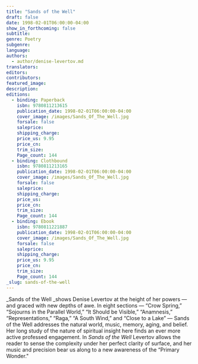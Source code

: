 ```yaml
---
title: "Sands of the Well"
draft: false
date: 1998-02-01T06:00:00-04:00
show_in_forthcoming: false
subtitle:
genre: Poetry
subgenre:
language:
authors:
  - author/denise-levertov.md
translators:
editors:
contributors:
featured_image:
description:
editions:
  - binding: Paperback
    isbn: 9780811213615
    publication_date: 1998-02-01T06:00:00-04:00
    cover_image: /images/Sands_Of_The_Well.jpg
    forsale: false
    saleprice:
    shipping_charge:
    price_us: 9.95
    price_cn:
    trim_size:
    Page_count: 144
  - binding: Clothbound
    isbn: 9780811213165
    publication_date: 1998-02-01T06:00:00-04:00
    cover_image: /images/Sands_Of_The_Well.jpg
    forsale: false
    saleprice:
    shipping_charge:
    price_us:
    price_cn:
    trim_size:
    Page_count: 144
  - binding: Ebook
    isbn: 9780811221887
    publication_date: 1998-02-01T06:00:00-04:00
    cover_image: /images/Sands_Of_The_Well.jpg
    forsale: false
    saleprice:
    shipping_charge:
    price_us: 9.95
    price_cn:
    trim_size:
    Page_count: 144
_slug: sands-of-the-well
---
```


_Sands of the Well _shows Denise Levertov at the height of her powers — and graced with new depths of awe. In eight sections — “Crow Spring,” “Sojourns in the Parallel World,” “It Should be Visible,” “Anamnesis,” “Representations,” “Raga,” “A South Wind,” and “Close to a Lake” — Sands of the Well addresses the natural world, music, memory, aging, and belief. Her long study of the nature of spiritual insight here finds an ever more active professed engagement. In _Sands of the Well_ Levertov allows the reader to sense the complexity under her perfect clarity of surface, and her music and precision bear us along to a new awareness of the “Primary Wonder."


